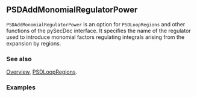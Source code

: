 ## PSDAddMonomialRegulatorPower

`PSDAddMonomialRegulatorPower` is an option for `PSDLoopRegions` and other functions of the pySecDec interface. It specifies the name of the regulator used to introduce monomial factors regulating integrals arising from the expansion by regions.

### See also

[Overview](Extra/FeynHelpers.md), [PSDLoopRegions](PSDLoopRegions.md).

### Examples